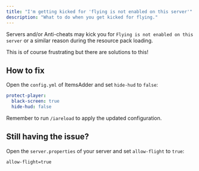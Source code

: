 ```yaml
---
title: "I'm getting kicked for 'flying is not enabled on this server'"
description: "What to do when you get kicked for flying."
---
```


Servers and/or Anti-cheats may kick you for `Flying is not enabled on this server` or a similar reason during the resource pack loading.

This is of course frustrating but there are solutions to this!

## How to fix

Open the `config.yml` of ItemsAdder and set `hide-hud` to `false`:

```yaml
protect-player:
  black-screen: true
  hide-hud: false
```

Remember to run `/iareload` to apply the updated configuration.

## Still having the issue?

Open the `server.properties` of your server and set `allow-flight` to `true`:

```properties
allow-flight=true
```